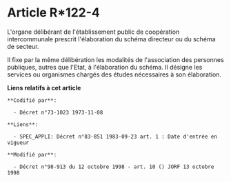 # Article R*122-4

L'organe délibérant de l'établissement public de coopération intercommunale prescrit l'élaboration du schéma directeur ou du
schéma de secteur.

Il fixe par la même délibération les modalités de l'association des personnes publiques, autres que l'Etat, à l'élaboration
du schéma. Il désigne les services ou organismes chargés des études nécessaires à son élaboration.

**Liens relatifs à cet article**

	**Codifié par**:

	  - Décret n°73-1023 1973-11-08

	**Liens**:

	  - SPEC_APPLI: Décret n°83-851 1983-09-23 art. 1 : Date d'entrée en vigueur

	**Modifié par**:

	  - Décret n°98-913 du 12 octobre 1998 - art. 10 () JORF 13 octobre 1998
